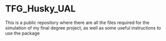 # TFG_Husky_UAL
This is a public repository where there are all the files required for the simulation of my final degree project, as well as some useful instructions to use the package
